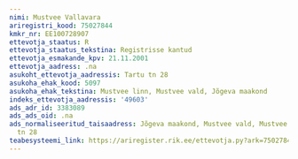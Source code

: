 ```yaml
---
nimi: Mustvee Vallavara
ariregistri_kood: 75027844
kmkr_nr: EE100728907
ettevotja_staatus: R
ettevotja_staatus_tekstina: Registrisse kantud
ettevotja_esmakande_kpv: 21.11.2001
ettevotja_aadress: .na
asukoht_ettevotja_aadressis: Tartu tn 28
asukoha_ehak_kood: 5097
asukoha_ehak_tekstina: Mustvee linn, Mustvee vald, Jõgeva maakond
indeks_ettevotja_aadressis: '49603'
ads_adr_id: 3383089
ads_ads_oid: .na
ads_normaliseeritud_taisaadress: Jõgeva maakond, Mustvee vald, Mustvee linn, Tartu
  tn 28
teabesysteemi_link: https://ariregister.rik.ee/ettevotja.py?ark=75027844&ref=rekvisiidid
---
```


